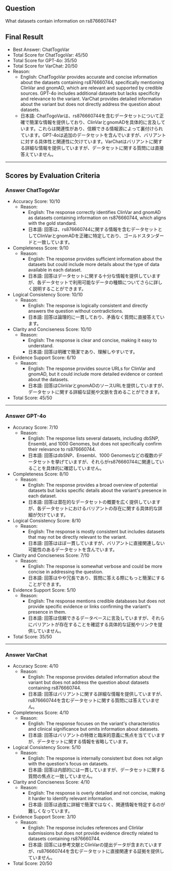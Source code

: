 ## Question

What datasets contain information on rs876660744?

## Final Result

- Best Answer: ChatTogoVar
- Total Score for ChatTogoVar: 45/50
- Total Score for GPT-4o: 35/50
- Total Score for VarChat: 20/50
- Reason:
  - English: ChatTogoVar provides accurate and concise information about the datasets containing rs876660744, specifically mentioning ClinVar and gnomAD, which are relevant and supported by credible sources. GPT-4o includes additional datasets but lacks specificity and relevance to the variant. VarChat provides detailed information about the variant but does not directly address the question about datasets.
  - 日本語: ChatTogoVarは、rs876660744を含むデータセットについて正確で簡潔な情報を提供しており、ClinVarとgnomADを具体的に言及しています。これらは関連性があり、信頼できる情報源によって裏付けられています。GPT-4oは追加のデータセットを含んでいますが、バリアントに対する具体性と関連性に欠けています。VarChatはバリアントに関する詳細な情報を提供していますが、データセットに関する質問には直接答えていません。

---

## Scores by Evaluation Criteria

### Answer ChatTogoVar
- Accuracy Score: 10/10
  - Reason: 
    - English: The response correctly identifies ClinVar and gnomAD as datasets containing information on rs876660744, which aligns with the gold standard.
    - 日本語: 回答は、rs876660744に関する情報を含むデータセットとしてClinVarとgnomADを正確に特定しており、ゴールドスタンダードと一致しています。
- Completeness Score: 9/10
  - Reason: 
    - English: The response provides sufficient information about the datasets but could include more details about the type of data available in each dataset.
    - 日本語: 回答はデータセットに関する十分な情報を提供していますが、各データセットで利用可能なデータの種類についてさらに詳しく説明することができます。
- Logical Consistency Score: 10/10
  - Reason: 
    - English: The response is logically consistent and directly answers the question without contradictions.
    - 日本語: 回答は論理的に一貫しており、矛盾なく質問に直接答えています。
- Clarity and Conciseness Score: 10/10
  - Reason: 
    - English: The response is clear and concise, making it easy to understand.
    - 日本語: 回答は明確で簡潔であり、理解しやすいです。
- Evidence Support Score: 6/10
  - Reason: 
    - English: The response provides source URLs for ClinVar and gnomAD, but it could include more detailed evidence or context about the datasets.
    - 日本語: 回答はClinVarとgnomADのソースURLを提供していますが、データセットに関する詳細な証拠や文脈を含めることができます。
- Total Score: 45/50

---

### Answer GPT-4o
- Accuracy Score: 7/10
  - Reason: 
    - English: The response lists several datasets, including dbSNP, Ensembl, and 1000 Genomes, but does not specifically confirm their relevance to rs876660744.
    - 日本語: 回答はdbSNP、Ensembl、1000 Genomesなどの複数のデータセットを挙げていますが、それらがrs876660744に関連していることを具体的に確認していません。
- Completeness Score: 8/10
  - Reason: 
    - English: The response provides a broad overview of potential datasets but lacks specific details about the variant's presence in each dataset.
    - 日本語: 回答は潜在的なデータセットの概要を広く提供していますが、各データセットにおけるバリアントの存在に関する具体的な詳細が欠けています。
- Logical Consistency Score: 8/10
  - Reason: 
    - English: The response is mostly consistent but includes datasets that may not be directly relevant to the variant.
    - 日本語: 回答はほぼ一貫していますが、バリアントに直接関連しない可能性のあるデータセットを含んでいます。
- Clarity and Conciseness Score: 7/10
  - Reason: 
    - English: The response is somewhat verbose and could be more concise in addressing the question.
    - 日本語: 回答はやや冗長であり、質問に答える際にもっと簡潔にすることができます。
- Evidence Support Score: 5/10
  - Reason: 
    - English: The response mentions credible databases but does not provide specific evidence or links confirming the variant's presence in them.
    - 日本語: 回答は信頼できるデータベースに言及していますが、それらにバリアントが存在することを確認する具体的な証拠やリンクを提供していません。
- Total Score: 35/50

---

### Answer VarChat
- Accuracy Score: 4/10
  - Reason: 
    - English: The response provides detailed information about the variant but does not address the question about datasets containing rs876660744.
    - 日本語: 回答はバリアントに関する詳細な情報を提供していますが、rs876660744を含むデータセットに関する質問には答えていません。
- Completeness Score: 4/10
  - Reason: 
    - English: The response focuses on the variant's characteristics and clinical significance but omits information about datasets.
    - 日本語: 回答はバリアントの特徴と臨床的意義に焦点を当てていますが、データセットに関する情報を省略しています。
- Logical Consistency Score: 5/10
  - Reason: 
    - English: The response is internally consistent but does not align with the question's focus on datasets.
    - 日本語: 回答は内部的には一貫していますが、データセットに関する質問の焦点と一致していません。
- Clarity and Conciseness Score: 4/10
  - Reason: 
    - English: The response is overly detailed and not concise, making it harder to identify relevant information.
    - 日本語: 回答は過度に詳細で簡潔ではなく、関連情報を特定するのが難しくなっています。
- Evidence Support Score: 3/10
  - Reason: 
    - English: The response includes references and ClinVar submissions but does not provide evidence directly related to datasets containing rs876660744.
    - 日本語: 回答には参考文献とClinVarの提出データが含まれていますが、rs876660744を含むデータセットに直接関連する証拠を提供していません。
- Total Score: 20/50